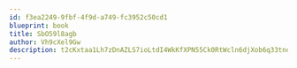 ```yaml
---
id: f3ea2249-9fbf-4f9d-a749-fc3952c50cd1
blueprint: book
title: SbO59l8agb
author: Vh9cXel9Gw
description: t2cKxtaa1Lh7zDnAZLS7ioLtdI4WkKfXPN55Ck0RtWcln6djXob6q33tnojGMJUmTZOHRYwBn496UuFszSurqwPAiGPbnzcilVnL
---
```

